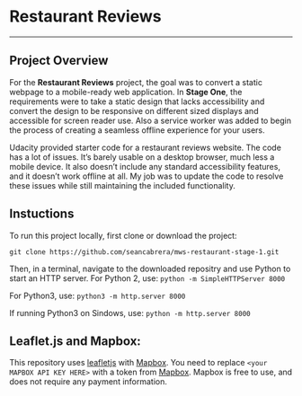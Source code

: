 # Restaurant Reviews
---

## Project Overview

For the **Restaurant Reviews** project, the goal was to convert a static webpage to a mobile-ready web application. In **Stage One**, the requirements were to take a static design that lacks accessibility and convert the design to be responsive on different sized displays and accessible for screen reader use. Also a service worker was added to begin the process of creating a seamless offline experience for your users.

Udacity provided starter code for a restaurant reviews website. The code has a lot of issues. It’s barely usable on a desktop browser, much less a mobile device. It also doesn’t include any standard accessibility features, and it doesn’t work offline at all. My job was to update the code to resolve these issues while still maintaining the included functionality.

## Instuctions

To run this project locally, first clone or download the project:

`git clone https://github.com/seancabrera/mws-restaurant-stage-1.git`

Then, in a terminal, navigate to the downloaded repositry and use Python to start an HTTP server.
For Python 2, use: 
`python -m SimpleHTTPServer 8000`

For Python3, use: 
`python3 -m http.server 8000`

If running Python3 on Sindows, use: 
`python -m http.server 8000`

## Leaflet.js and Mapbox:

This repository uses [leafletjs](https://leafletjs.com/) with [Mapbox](https://www.mapbox.com/). You need to replace `<your MAPBOX API KEY HERE>` with a token from [Mapbox](https://www.mapbox.com/). Mapbox is free to use, and does not require any payment information.

